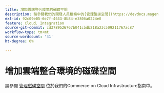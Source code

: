 ```yaml
---
title: 增加雲端整合環境的磁碟空間
description: 請參閱我們的開發人員檔案中的[管理磁碟空間](https://devdocs.magento.com/guides/v2.3/cloud/project/manage-disk-space.html)。
exl-id: 92c09e05-6e7f-4633-8b84-e3806a0224e0
feature: Cloud, Integration
source-git-commit: cd3789526767b041cbdb218a23c509211767ac87
workflow-type: tm+mt
source-wordcount: '41'
ht-degree: 0%

---
```


# 增加雲端整合環境的磁碟空間

請參閱 [管理磁碟空間](https://experienceleague.adobe.com/en/docs/commerce-cloud-service/user-guide/develop/storage/manage-disk-space) 位於我們的Commerce on Cloud Infrastructure指南中。
